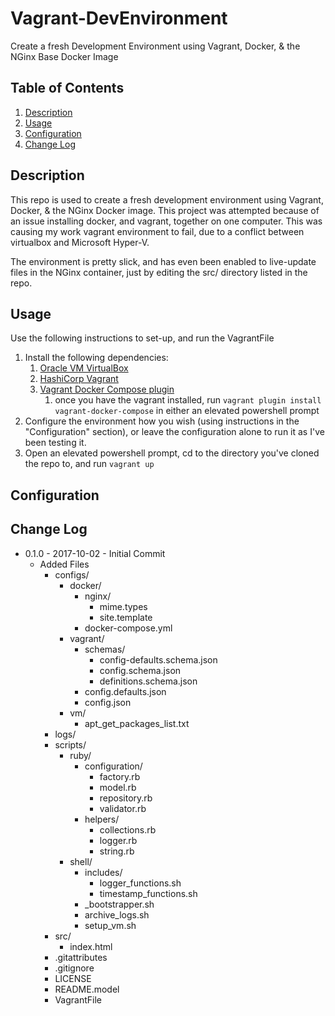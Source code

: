 # Vagrant-DevEnvironment
Create a fresh Development Environment using Vagrant, Docker, & the NGinx Base Docker Image

## Table of Contents
1. [Description](#description)
1. [Usage](#usage)
1. [Configuration](#configuration)
1. [Change Log](#change-log)

## Description
This repo is used to create a fresh development environment using Vagrant, Docker, & the NGinx Docker image. This project was attempted because of an issue installing docker, and vagrant, together on one computer. This was causing my work vagrant environment to fail, due to a conflict between virtualbox and Microsoft Hyper-V. 

The environment is pretty slick, and has even been enabled to live-update files in the NGinx container, just by editing the src/ directory listed in the repo. 

## Usage
Use the following instructions to set-up, and run the VagrantFile

1. Install the following dependencies:
    1. [Oracle VM VirtualBox](https://www.virtualbox.org/)
    1. [HashiCorp Vagrant](https://www.vagrantup.com/)
    1. [Vagrant Docker Compose plugin](https://github.com/leighmcculloch/vagrant-docker-compose)
        1. once you have the vagrant installed, run `vagrant plugin install vagrant-docker-compose` in either an elevated powershell prompt
1. Configure the environment how you wish (using instructions in the "Configuration" section), or leave the configuration alone to run it as I've been testing it.
1. Open an elevated powershell prompt, cd to the directory you've cloned the repo to, and run `vagrant up`

## Configuration


## Change Log

- 0.1.0 - 2017-10-02 - Initial Commit
    - Added Files
        - configs/
            - docker/
                - nginx/
                    - mime.types
                    - site.template
                - docker-compose.yml
            - vagrant/
                - schemas/
                    - config-defaults.schema.json
                    - config.schema.json
                    - definitions.schema.json
                - config.defaults.json
                - config.json
            - vm/
                - apt_get_packages_list.txt
        - logs/
        - scripts/
            - ruby/
                - configuration/
                    - factory.rb
                    - model.rb
                    - repository.rb
                    - validator.rb
                - helpers/
                    - collections.rb
                    - logger.rb
                    - string.rb
            - shell/ 
                - includes/
                    - logger_functions.sh
                    - timestamp_functions.sh
                - _bootstrapper.sh
                - archive_logs.sh
                - setup_vm.sh
        - src/
            - index.html
        - .gitattributes
        - .gitignore
        - LICENSE
        - README.model
        - VagrantFile
